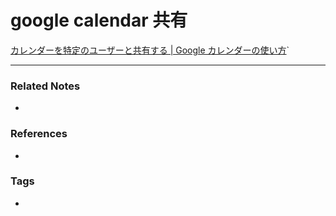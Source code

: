 # google calendar 共有
[カレンダーを特定のユーザーと共有する | Google カレンダーの使い方](https://www.g-workspace.jp/googleworkspace-reference/calendar/sharing-specificuser/`#:~:text=%E3%82%AB%E3%83%AC%E3%83%B3%E3%83%80%E3%83%BC%E3%82%92%E5%85%B1%E6%9C%89%E3%81%99%E3%82%8B%E3%83%A6%E3%83%BC%E3%82%B6%E3%83%BC%E3%82%92%E8%BF%BD%E5%8A%A0&text=%E3%80%8C%E7%89%B9%E5%AE%9A%E3%81%AE%E3%83%A6%E3%83%BC%E3%82%B6%E3%83%BC%E3%81%A8%E3%81%AE,%E9%80%81%E4%BF%A1%EF%BC%BD%E3%82%92%E3%82%AF%E3%83%AA%E3%83%83%E3%82%AF%E3%81%97%E3%81%BE%E3%81%99%E3%80%82)`

----
### Related Notes
- 

### References
- 

### Tags
- 